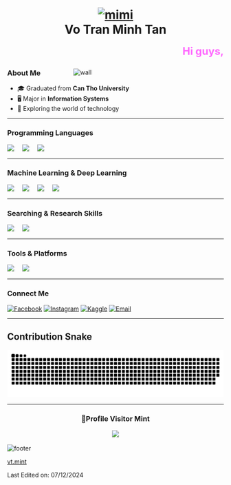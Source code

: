 <h1 align='center'>
  <br>
  <a href='https://www.youtube.com/watch?v=dQw4w9WgXcQ'>
    <img src='https://i.pinimg.com/originals/6d/38/ac/6d38ac6afb402c6fca75cd66d50ec096.gif' alt='mimi' width='200''>
  </a>
  <br>
  Vo Tran Minh Tan
  <br>
</h1>

<div align="center">
  <marquee behavior="scroll" direction="left" scrollamount="5" style="font-size: 24px; color: #ff66ff; font-weight: bold;">
    Hi guys, I aspire to become a machine learning engineer 🥺
  </marquee>
</div>

<div><img align="right" width="350" alt="wall" src="https://i.pinimg.com/474x/a6/5f/db/a65fdb79a97cc0d471012b72441fd753.jpg"/>

### About Me
- 🎓 Graduated from **Can Tho University**  
- 🖥️ Major in **Information Systems**  
- 👾 Exploring the world of technology  

---

### Programming Languages
<span style="margin-right: 15px;">
    <img src="https://img.shields.io/badge/python-3670A0?style=for-the-badge&logo=python&logoColor=ffdd54">
</span>
<span style="margin-right: 15px;">
    <img src="https://img.shields.io/badge/c%23-239120?style=for-the-badge&logo=c-sharp&logoColor=ffffff">
</span>
<span style="margin-right: 15px;">
    <img src="https://img.shields.io/badge/markdown-000000?style=for-the-badge&logo=markdown&logoColor=ffffff">
</span>

---

### Machine Learning & Deep Learning
<span style="margin-right: 15px;">
    <img src="https://img.shields.io/badge/TensorFlow-FF6F00?style=for-the-badge&logo=tensorflow&logoColor=white">
</span>
<span style="margin-right: 15px;">
    <img src="https://img.shields.io/badge/PyTorch-EE4C2C?style=for-the-badge&logo=pytorch&logoColor=white">
</span>
<span style="margin-right: 15px;">
    <img src="https://img.shields.io/badge/Keras-FF3C00?style=for-the-badge&logo=keras&logoColor=white">
</span>
<span style="margin-right: 15px;">
    <img src="https://img.shields.io/badge/scikit%20learn-F7931E?style=for-the-badge&logo=scikit-learn&logoColor=white">
</span>

---

### Searching & Research Skills
<span style="margin-right: 15px;">
    <img src="https://img.shields.io/badge/Google%20Scholar-0C1D56?style=for-the-badge&logo=google-scholar&logoColor=white">
</span>
<span style="margin-right: 15px;">
    <img src="https://img.shields.io/badge/ResearchGate-00B5B2?style=for-the-badge&logo=researchgate&logoColor=white">
</span>

---

### Tools & Platforms
<span style="margin-right: 15px;">
    <img src="https://img.shields.io/badge/Kaggle-20BEFF?style=for-the-badge&logo=kaggle&logoColor=white">
</span>
<span style="margin-right: 15px;">
    <img src="https://img.shields.io/badge/Jupyter%20Notebook-F37626?style=for-the-badge&logo=jupyter&logoColor=white">
</span>

---

### Connect Me
[![Facebook](https://img.shields.io/badge/Facebook-1877F2?style=for-the-badge&logo=facebook&logoColor=white)](https://www.facebook.com/minhtan.mint)
[![Instagram](https://img.shields.io/badge/Instagram-E4405F?style=for-the-badge&logo=instagram&logoColor=white)](https://www.instagram.com/vt.mint)
[![Kaggle](https://img.shields.io/badge/Kaggle-20BEFF?style=for-the-badge&logo=kaggle&logoColor=white)](https://www.kaggle.com/vt.mint)
[![Email](https://img.shields.io/badge/Email-D14836?style=for-the-badge&logo=gmail&logoColor=white)](mailto:votranminhtan.2015@gmail.com)

---

## Contribution Snake
<picture>
  <source media="(prefers-color-scheme: dark)" srcset="https://raw.githubusercontent.com/vtmint/vtmint/output/github-contribution-grid-snake-dark.svg">
  <source media="(prefers-color-scheme: light)" srcset="https://raw.githubusercontent.com/vtmint/vtmint/output/github-contribution-grid-snake.svg">
  <img alt="github contribution grid snake animation" src="https://raw.githubusercontent.com/vtmint/vtmint/output/github-contribution-grid-snake.svg">
</picture>

---
<div align=center>
  <h3><b>📍Profile Visitor Mint </b></h3>
</div>

<!-- retro visitor counter -->  
<p align="center">
  <img src="https://profile-counter.glitch.me/vtmint/count.svg" />
</p>

![footer](https://user-images.githubusercontent.com/59575502/127335603-f2ca1bc8-1fdc-4bd6-8dd6-66358fb089a4.png)

[vt.mint](https://github.com/vtmint)

Last Edited on: 07/12/2024
